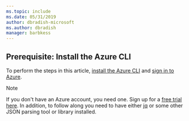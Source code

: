```yaml
---
ms.topic: include
ms.date: 05/31/2019
author: dbradish-microsoft
ms.author: dbradish
manager: barbkess
---
```

## Prerequisite: Install the Azure CLI

To perform the steps in this article, [install the Azure CLI](/cli/azure/install-azure-cli) and [sign in to Azure](/cli/azure/authenticate-azure-cli). 

> [!NOTE]
> If you don't have an Azure account, you need one. Sign up for a [free trial here](../articles/active-directory/fundamentals/sign-up-organization.md).
> In addition, to follow along you need to have either [jq](https://stedolan.github.io/jq/) or some other JSON parsing tool or library installed.

